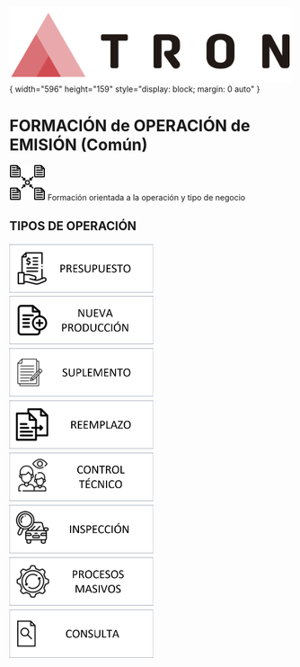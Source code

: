 ![Imagen LOGO](./00-Imagen/logo-TRON.png){ width="596" height="159" style="display: block; margin: 0 auto" }

# FORMACIÓN de OPERACIÓN de EMISIÓN (Común)

![Imagen PÓLIZA](./00-Imagen/icono-emision-comun.png) Formación orientada a la operación y tipo de negocio

## TIPOS DE OPERACIÓN

![Imagen PRESUPUESTO](./00-Imagen/boton-emision-presupuesto.png "Presupuesto")
![Imagen NUEVA PRODUCCIÓN](./00-Imagen/boton-emision-nueva-produccion.png "Nueva producción")
![Imagen SUPLEMENTO](./00-Imagen/boton-emision-suplemento.png "Suplemento")
![Imagen REEMPLAZO](./00-Imagen/boton-emision-reemplazo.png "Reemplazo")
![Imagen CONTROL TÉCNICO](./00-Imagen/boton-emision-control-tecnico.png "Control técnico")
![Imagen INSPECCIÓN](./00-Imagen/boton-emision-inspeccion.png "Inspección")
[![Imagen PROCESOS MASIVOS](./00-Imagen/boton-emision-proceso-masivo.png "Procesos masivos")](./07-Proceso-Masivo/FORMACION-emision-comun-masivo.md)
![Imagen CONSULTA](./00-Imagen/boton-emision-consulta.png "Consulta")